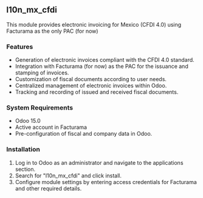 ## l10n_mx_cfdi

This module provides electronic invoicing for Mexico (CFDI 4.0) using
Facturama as the only PAC (for now)

### Features

- Generation of electronic invoices compliant with the CFDI 4.0
  standard.
- Integration with Facturama (for now) as the PAC for the issuance and
  stamping of invoices.
- Customization of fiscal documents according to user needs.
- Centralized management of electronic invoices within Odoo.
- Tracking and recording of issued and received fiscal documents.

### System Requirements

- Odoo 15.0
- Active account in Facturama
- Pre-configuration of fiscal and company data in Odoo.

### Installation

1.  Log in to Odoo as an administrator and navigate to the applications
    section.
2.  Search for "l10n_mx_cfdi" and click install.
3.  Configure module settings by entering access credentials for
    Facturama and other required details.
